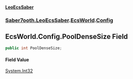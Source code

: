#### [LeoEcsSaber](index.md 'index')
### [Saber7ooth.LeoEcsSaber](Saber7ooth.LeoEcsSaber.md 'Saber7ooth.LeoEcsSaber').[EcsWorld](EcsWorld.md 'Saber7ooth.LeoEcsSaber.EcsWorld').[Config](EcsWorld.Config.md 'Saber7ooth.LeoEcsSaber.EcsWorld.Config')

## EcsWorld.Config.PoolDenseSize Field

```csharp
public int PoolDenseSize;
```

#### Field Value
[System.Int32](https://docs.microsoft.com/en-us/dotnet/api/System.Int32 'System.Int32')